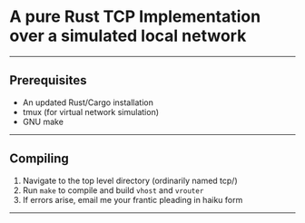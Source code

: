 # A pure Rust TCP Implementation over a simulated local network

---

## Prerequisites

- An updated Rust/Cargo installation
- tmux (for virtual network simulation)
- GNU make

---

## Compiling

1. Navigate to the top level directory (ordinarily named tcp/)
2. Run ```make``` to compile and build ```vhost``` and ```vrouter```
3. If errors arise, email me your frantic pleading in haiku form

---
